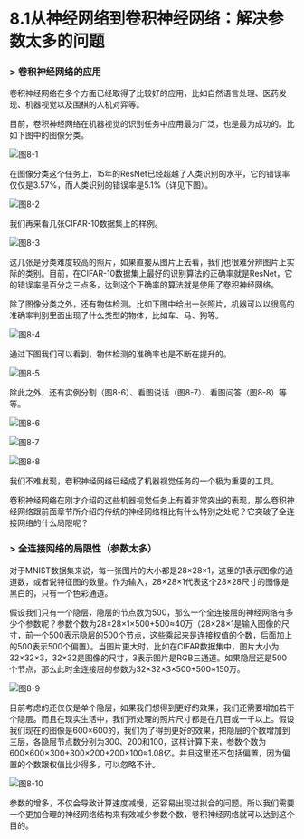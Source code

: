 # 8.1从神经网络到卷积神经网络：解决参数太多的问题

### &gt; 卷积神经网络的应用

卷积神经网络在多个方面已经取得了比较好的应用，比如自然语言处理、医药发现、机器视觉以及围棋的人机对弈等。

目前，卷积神经网络在机器视觉的识别任务中应用最为广泛，也是最为成功的。比如下图中的图像分类。

![&#x56FE;8-1](../../.gitbook/assets/image%20%2892%29.png)



在图像分类这个任务上，15年的ResNet已经超越了人类识别的水平，它的错误率仅仅是3.57%，而人类识别的错误率是5.1%（详见下图）。

![&#x56FE;8-2](../../.gitbook/assets/image%20%2850%29.png)



我们再来看几张CIFAR-10数据集上的样例。

![&#x56FE;8-3](../../.gitbook/assets/image%20%28324%29.png)

这几张是分类难度较高的照片，如果直接从图片上去看，我们也很难分辨图片上实际的类别。目前，在CIFAR-10数据集上最好的识别算法的正确率就是ResNet，它的错误率是百分之三点多，达到这个正确率的算法就是使用了卷积神经网络。



除了图像分类之外，还有物体检测。比如下图中给出一张照片，机器可以以很高的准确率判别里面出现了什么类型的物体，比如车、马、狗等。

![&#x56FE;8-4](../../.gitbook/assets/image%20%2891%29.png)

通过下图我们可以看到，物体检测的准确率也是不断在提升的。

![&#x56FE;8-5](../../.gitbook/assets/image%20%28340%29.png)



除此之外，还有实例分割（图8-6）、看图说话（图8-7）、看图问答（图8-8）等等。

![&#x56FE;8-6](../../.gitbook/assets/image%20%28217%29.png)

![&#x56FE;8-7](../../.gitbook/assets/image%20%28121%29.png)

![&#x56FE;8-8](../../.gitbook/assets/image%20%28350%29.png)

我们不难发现，卷积神经网络已经成了机器视觉任务的一个极为重要的工具。

卷积神经网络在刚才介绍的这些机器视觉任务上有着非常突出的表现，那么卷积神经网络跟前面章节所介绍的传统的神经网络相比有什么特别之处呢？它突破了全连接网络的什么局限呢？

### 

### &gt; 全连接网络的局限性（参数太多）

对于MNIST数据集来说，每一张图片的大小都是28×28×1，这里的1表示图像的通道数，或者说特征图的数量。作为输入，28×28×1代表这个28×28尺寸的图像是黑白的，只有一个色彩通道。

假设我们只有一个隐层，隐层的节点数为500，那么一个全连接层的神经网络有多少个参数呢？参数个数为28×28×1×500+500≈40万（28×28×1是输入图像的尺寸，前一个500表示隐层的500个节点，这些乘起来是连接权值的个数，后面加上的500表示500个偏置）。当图片更大时，比如在CIFAR数据集中，图片大小为32×32×3，32×32是图像的尺寸，3表示图片是RGB三通道。如果隐层还是500个节点，那么此时全连接层的参数为32×32×3×500+500≈150万。

![&#x56FE;8-9](../../.gitbook/assets/image%20%28268%29.png)

目前考虑的还仅仅是单个隐层，如果我们想得到更好的效果，我们还需要增加若干个隐层。而且在现实生活中，我们所处理的照片尺寸都是在几百或一千以上。假设我们现在的图像是600×600的，我们为了得到更好的效果，把隐层的个数增加到三层，各隐层节点数分别为300、200和100，这样计算下来，参数个数为600×600×300+300×200+200×100≈1.08亿。并且这里还不包括偏置，因为偏置的个数跟权值比少得多，可以忽略不计。

![&#x56FE;8-10](../../.gitbook/assets/image%20%28249%29.png)

参数的增多，不仅会导致计算速度减慢，还容易出现过拟合的问题。所以我们需要一个更加合理的神经网络结构来有效减少参数个数，卷积神经网络就可以达到这个目的。

